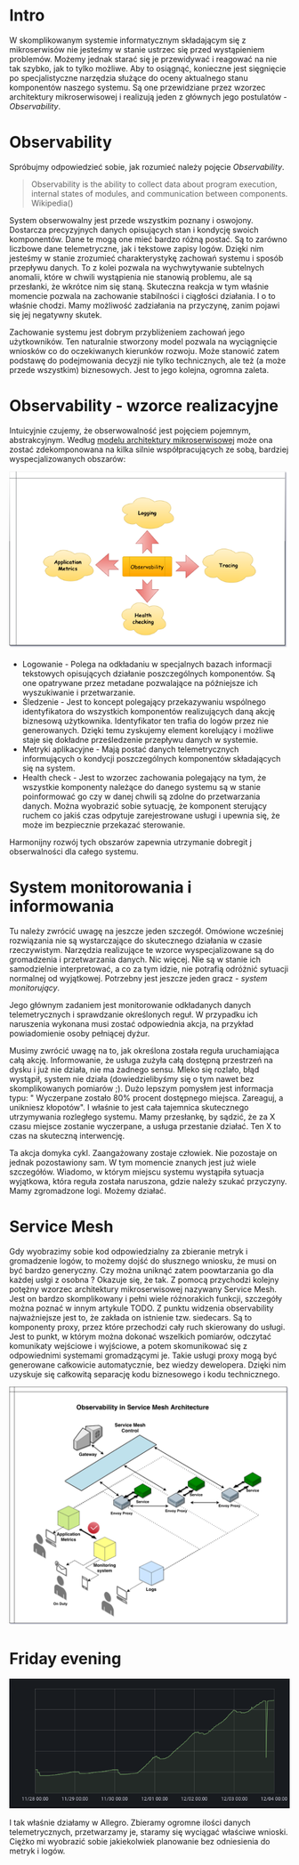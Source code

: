 # Intro

W skomplikowanym systemie informatycznym składającym się z mikroserwisów nie jesteśmy w stanie ustrzec się przed
wystąpieniem problemów. Możemy jednak starać się je przewidywać i reagować na nie tak szybko, jak to tylko możliwe. Aby
to osiągnąć, konieczne jest sięgnięcie po specjalistyczne narzędzia służące do oceny aktualnego stanu komponentów
naszego systemu. Są one przewidziane przez wzorzec architektury mikroserwisowej i realizują jeden z głównych jego
postulatów - *Observability*.

# Observability

Spróbujmy odpowiedzieć sobie, jak rozumieć należy pojęcie *Observability*.

> Observability is the ability to collect data about program execution, internal states of modules, and communication
> between components. Wikipedia()

System obserwowalny jest przede wszystkim poznany i oswojony. Dostarcza precyzyjnych danych opisujących stan i kondycję
swoich komponentów. Dane te mogą one mieć bardzo różną postać. Są to zarówno liczbowe dane telemetryczne, jak i tekstowe
zapisy logów. Dzięki nim jesteśmy w stanie zrozumieć charakterystykę zachowań systemu i sposób przepływu danych. To z
kolei pozwala na wychwytywanie subtelnych anomalii, które w chwili wystąpienia nie stanowią problemu, ale są przesłanki,
że wkrótce nim się staną. Skuteczna reakcja w tym właśnie momencie pozwala na zachowanie stabilności i ciągłości
działania. I o to właśnie chodzi. Mamy możliwość zadziałania na przyczynę, zanim pojawi się jej negatywny skutek.

Zachowanie systemu jest dobrym przybliżeniem zachowań jego użytkowników. Ten naturalnie stworzony model pozwala na
wyciągnięcie wniosków co do oczekiwanych kierunków rozwoju. Może stanowić zatem podstawę do podejmowania decyzji nie
tylko technicznych, ale też (a może przede wszystkim) biznesowych. Jest to jego kolejna, ogromna zaleta.

# Observability - wzorce realizacyjne

Intuicyjnie czujemy, że obserwowalność jest pojęciem pojemnym, abstrakcyjnym.
Według [modelu architektury mikroserwisowej](https://microservices.io/patterns/microservices.html) może ona zostać
zdekomponowana na kilka silnie współpracujących ze sobą, bardziej wyspecjalizowanych obszarów:

<!--
[źródło tego podziału: https://searchapparchitecture.techtarget.
com/tip/The-basics-of-monitoring-and-observability-in-microservices]
-->

![](../img/articles/2021-12-09-observability_and_monitoring/observability.png)

* Logowanie - Polega na odkładaniu w specjalnych bazach informacji tekstowych opisujących działanie poszczególnych
  komponentów. Są one opatrywane przez metadane pozwalające na późniejsze ich wyszukiwanie i przetwarzanie.
* Śledzenie - Jest to koncept polegający przekazywaniu wspólnego identyfikatora do wszystkich komponentów realizujących
  daną akcję biznesową użytkownika. Identyfikator ten trafia do logów przez nie generowanych. Dzięki temu zyskujemy
  element korelujący i możliwe staje się dokładne prześledzenie przepływu danych w systemie.
* Metryki aplikacyjne - Mają postać danych telemetrycznych informujących o kondycji poszczególnych komponentów
  składających się na system.
* Health check - Jest to wzorzec zachowania polegający na tym, że wszystkie komponenty należące do danego systemu są w
  stanie poinformować go czy w danej chwili są zdolne do przetwarzania danych. Można wyobrazić sobie sytuację, że
  komponent sterujący ruchem co jakiś czas odpytuje zarejestrowane usługi i upewnia się, że może im bezpiecznie
  przekazać sterowanie.

Harmonijny rozwój tych obszarów zapewnia utrzymanie dobregit j obserwalności dla całego systemu.

# System monitorowania i informowania

Tu należy zwrócić uwagę na jeszcze jeden szczegół. Omówione wcześniej rozwiązania nie są wystarczające do skutecznego
działania w czasie rzeczywistym. Narzędzia realizujące te wzorce wyspecjalizowane są do gromadzenia i przetwarzania
danych. Nic więcej. Nie są w stanie ich samodzielnie interpretować, a co za tym idzie, nie potrafią odróżnić sytuacji
normalnej od wyjątkowej. Potrzebny jest jeszcze jeden gracz - _system monitorujący_.

Jego głównym zadaniem jest monitorowanie odkładanych danych telemetrycznych i sprawdzanie określonych reguł. W przypadku
ich naruszenia wykonana musi zostać odpowiednia akcja, na przykład powiadomienie osoby pełniącej dyżur.

Musimy zwrócić uwagę na to, jak określona została reguła uruchamiająca całą akcję. Informowanie, że usługa zużyła całą
dostępną przestrzeń na dysku i już nie działa, nie ma żadnego sensu. Mleko się rozlało, błąd wystąpił, system nie
działa (dowiedzielibyśmy się o tym nawet bez skomplikowanych pomiarów ;). Dużo lepszym pomysłem jest informacja typu: "
Wyczerpane zostało 80% procent dostępnego miejsca. Zareaguj, a unikniesz kłopotów". I właśnie to jest cała tajemnica
skutecznego utrzymywania rozległego systemu. Mamy przesłankę, by sądzić, że za X czasu miejsce zostanie wyczerpane, a
usługa przestanie działać. Ten X to czas na skuteczną interwencję.

Ta akcja domyka cykl. Zaangażowany zostaje człowiek. Nie pozostaje on jednak pozostawiony sam. W tym momencie znanych
jest już wiele szczegółów. Wiadomo, w którym miejscu systemu wystąpiła sytuacja wyjątkowa, która reguła została
naruszona, gdzie należy szukać przyczyny. Mamy zgromadzone logi. Możemy działać.

# Service Mesh

Gdy wyobrazimy sobie kod odpowiedzialny za zbieranie metryk i gromadzenie logów, to możemy dojść do słusznego wniosku,
że musi on być bardzo generyczny. Czy można uniknąć zatem poowtarzania go dla każdej usłgi z osobna ? Okazuje się, że
tak. Z pomocą przychodzi kolejny potężny wzorzec architektury mikroserwisowej nazywany Service Mesh. Jest on bardzo
skomplikowany i pełni wiele różnorakich funkcji, szczegóły można poznać w innym artykule TODO. Z punktu widzenia
observability najważniejsze jest to, że zakłada on istnienie tzw. siedecars. Są to komponenty proxy, przez
które przechodzi cały ruch skierowany do usługi. Jest to punkt, w którym można dokonać wszelkich pomiarów, odczytać
komunikaty wejściowe i wyjściowe, a potem skomunikować się z odpowiednimi systemami gromadzącymi je. Takie usługi
proxy mogą być generowane całkowicie automatycznie, bez wiedzy dewelopera. Dzięki nim uzyskuje się
całkowitą separację kodu biznesowego i kodu technicznego.

![](../img/articles/2021-12-09-observability_and_monitoring/service-mesh-observability.png)

# Friday evening

![](../img/articles/2021-12-09-observability_and_monitoring/storage_metric.png)

I tak właśnie działamy w Allegro. Zbieramy ogromne ilości danych telemetrycznych, przetwarzamy je, staramy się wyciągać
właściwe wnioski. Ciężko mi wyobrazić sobie jakiekolwiek planowanie bez odniesienia do metryk i logów.








